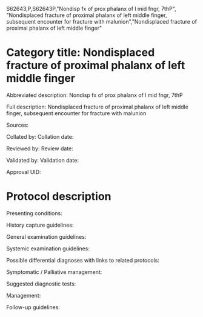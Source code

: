 S62643,P,S62643P,"Nondisp fx of prox phalanx of l mid fngr, 7thP", "Nondisplaced fracture of proximal phalanx of left middle finger, subsequent encounter for fracture with malunion","Nondisplaced fracture of proximal phalanx of left middle finger"
# Category title: Nondisplaced fracture of proximal phalanx of left middle finger

Abbreviated description: Nondisp fx of prox phalanx of l mid fngr, 7thP

Full description: Nondisplaced fracture of proximal phalanx of left middle finger, subsequent encounter for fracture with malunion

Sources:

Collated by:
Collation date:

Reviewed by:
Review date:

Validated by:
Validation date:

Approval UID:

# Protocol description

Presenting conditions:

History capture guidelines:

General examination guidelines:

Systemic examination guidelines:

Possible differential diagnoses with links to related protocols:

Symptomatic / Palliative management:

Suggested diagnostic tests:

Management:

Follow-up guidelines:

